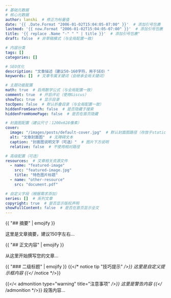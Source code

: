 ```yaml
---
# 基础元数据
# 核心元数据
author: lanshi  # 修正为标量值
date: '{{ .Date.Format "2006-01-02T15:04:05-07:00" }}'  # 添加引号包裹
lastmod: '{{ now.Format "2006-01-02T15:04:05-07:00" }}'  # 添加引号包裹
title: '{{ replace .Name "-" " " | title }}'  # 添加引号包裹"
draft: false  # 非草稿模式（与全局配置一致）

# 内容分类
tags: []
categories: []

# SEO优化
description: "文章描述（建议50-160字符，用于SEO）"  
keywords: []  # 文章专属关键词（会继承全局关键词）

# 主题功能配置
math: true  # 启用数学公式（与全局配置一致）
comment: true  # 开启评论（使用Giscus）
showToc: true  # 显示目录
tocOpen: false  # 默认折叠目录（与全局配置一致）
hiddenFromSearch: false  # 是否隐藏于搜索
hiddenFromHomePage: false  # 是否在首页隐藏

# 封面图配置（建议尺寸：1200x628像素）
cover:
  image: "/images/posts/default-cover.jpg"  # 默认封面图路径（存放于static目录）
  alt: "文章封面图"  # 无障碍文本
  caption: "封面图说明文字（可选）"  # 图片下方说明
  relative: false  # 不使用相对路径

# 高级配置（可选）
resources:  # 文章相关资源文件
  - name: "featured-image"
    src: "featured-image.jpg"
    title: "特色图片标题"
  - name: "other-resource"
    src: "document.pdf"

# 自定义字段（根据需求添加）
series: []  # 系列文章
copyright: true  # 是否显示版权声明
showFullContent: false  # 是否在首页显示全文
---
```


<!-- 文章摘要分隔符（摘要上方的部分会显示在列表页） -->
{{ "## 摘要" | emojify }}

这里是文章摘要，建议150字左右...

<!--more-->

{{ "## 正文内容" | emojify }}

从这里开始撰写您的文章...

{{ "### 二级标题" | emojify }}
{{</* notice tip "技巧提示" */>}}
这里是自定义提示框内容
{{</* /notice */>}}

{{</< admonition type="warning" title="注意事项" */>}}
这里是警告内容
{{</* /admonition */>}}
段落内容...